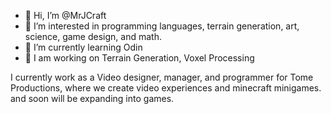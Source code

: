 - 👋 Hi, I’m @MrJCraft
- 👀 I’m interested in programming languages, terrain generation, art, science, game design, and math.
- 🌱 I’m currently learning Odin
- 💞️ I am working on Terrain Generation, Voxel Processing

I currently work as a Video designer, manager, and programmer for Tome Productions, where we create video experiences and minecraft minigames.
and soon will be expanding into games.
<!---
MrJCraft/MrJCraft is a ✨ special ✨ repository because its `README.md` (this file) appears on your GitHub profile.
You can click the Preview link to take a look at your changes.
--->
